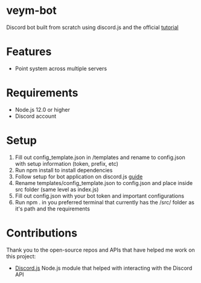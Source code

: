 # veym-bot

Discord bot built from scratch using discord.js and the official [tutorial](https://discordjs.guide/)

# Features

- Point system across multiple servers

# Requirements

- Node.js 12.0 or higher
- Discord account

# Setup

1. Fill out config_template.json in /templates and rename to config.json with setup information (token, prefix, etc)
2. Run npm install to install dependencies
3. Follow setup for bot application on discord.js [guide](https://discordjs.guide/preparations/setting-up-a-bot-application.html)
4. Rename templates/config_template.json to config.json and place inside src folder (same level as index.js)
5. Fill out config.json with your bot token and important configurations
6. Run npm . in you preferred terminal that currently has the /src/ folder as it's path and the requirements

# Contributions

Thank you to the open-source repos and APIs that have helped me work on this project:

- [Discord.js](https://discord.js.org/) Node.js module that helped with interacting with the Discord API
